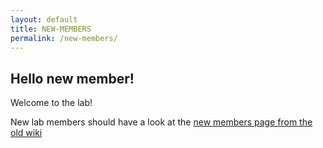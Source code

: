 ```yaml
---
layout: default
title: NEW-MEMBERS
permalink: /new-members/
---
```


## Hello new member!

Welcome to the lab!


New lab members should have a look at the [new members page from the old
wiki](https://brodylabwiki.princeton.edu/wiki/index.php?title=Steps_For_New_Lab_Members)
